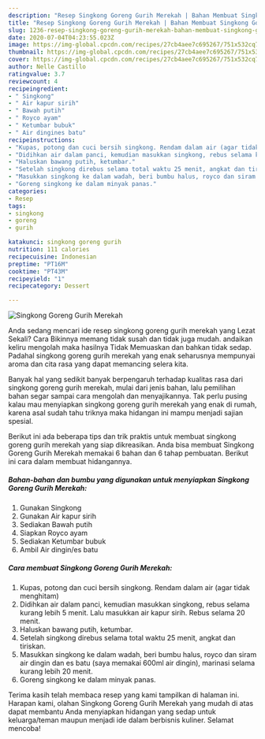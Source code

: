 ```yaml
---
description: "Resep Singkong Goreng Gurih Merekah | Bahan Membuat Singkong Goreng Gurih Merekah Yang Enak dan Simpel"
title: "Resep Singkong Goreng Gurih Merekah | Bahan Membuat Singkong Goreng Gurih Merekah Yang Enak dan Simpel"
slug: 1236-resep-singkong-goreng-gurih-merekah-bahan-membuat-singkong-goreng-gurih-merekah-yang-enak-dan-simpel
date: 2020-07-04T04:23:55.023Z
image: https://img-global.cpcdn.com/recipes/27cb4aee7c695267/751x532cq70/singkong-goreng-gurih-merekah-foto-resep-utama.jpg
thumbnail: https://img-global.cpcdn.com/recipes/27cb4aee7c695267/751x532cq70/singkong-goreng-gurih-merekah-foto-resep-utama.jpg
cover: https://img-global.cpcdn.com/recipes/27cb4aee7c695267/751x532cq70/singkong-goreng-gurih-merekah-foto-resep-utama.jpg
author: Nelle Castillo
ratingvalue: 3.7
reviewcount: 4
recipeingredient:
- " Singkong"
- " Air kapur sirih"
- " Bawah putih"
- " Royco ayam"
- " Ketumbar bubuk"
- " Air dingines batu"
recipeinstructions:
- "Kupas, potong dan cuci bersih singkong. Rendam dalam air (agar tidak menghitam)"
- "Didihkan air dalam panci, kemudian masukkan singkong, rebus selama kurang lebih 5 menit. Lalu masukkan air kapur sirih. Rebus selama 20 menit."
- "Haluskan bawang putih, ketumbar."
- "Setelah singkong direbus selama total waktu 25 menit, angkat dan tiriskan."
- "Masukkan singkong ke dalam wadah, beri bumbu halus, royco dan siram air dingin dan es batu (saya memakai 600ml air dingin), marinasi selama kurang lebih 20 menit."
- "Goreng singkong ke dalam minyak panas."
categories:
- Resep
tags:
- singkong
- goreng
- gurih

katakunci: singkong goreng gurih 
nutrition: 111 calories
recipecuisine: Indonesian
preptime: "PT16M"
cooktime: "PT43M"
recipeyield: "1"
recipecategory: Dessert

---
```



![Singkong Goreng Gurih Merekah](https://img-global.cpcdn.com/recipes/27cb4aee7c695267/751x532cq70/singkong-goreng-gurih-merekah-foto-resep-utama.jpg)

Anda sedang mencari ide resep singkong goreng gurih merekah yang Lezat Sekali? Cara Bikinnya memang tidak susah dan tidak juga mudah. andaikan keliru mengolah maka hasilnya Tidak Memuaskan dan bahkan tidak sedap. Padahal singkong goreng gurih merekah yang enak seharusnya mempunyai aroma dan cita rasa yang dapat memancing selera kita.



Banyak hal yang sedikit banyak berpengaruh terhadap kualitas rasa dari singkong goreng gurih merekah, mulai dari jenis bahan, lalu pemilihan bahan segar sampai cara mengolah dan menyajikannya. Tak perlu pusing kalau mau menyiapkan singkong goreng gurih merekah yang enak di rumah, karena asal sudah tahu triknya maka hidangan ini mampu menjadi sajian spesial.


Berikut ini ada beberapa tips dan trik praktis untuk membuat singkong goreng gurih merekah yang siap dikreasikan. Anda bisa membuat Singkong Goreng Gurih Merekah memakai 6 bahan dan 6 tahap pembuatan. Berikut ini cara dalam membuat hidangannya.

<!--inarticleads1-->

##### Bahan-bahan dan bumbu yang digunakan untuk menyiapkan Singkong Goreng Gurih Merekah:

1. Gunakan  Singkong
1. Gunakan  Air kapur sirih
1. Sediakan  Bawah putih
1. Siapkan  Royco ayam
1. Sediakan  Ketumbar bubuk
1. Ambil  Air dingin/es batu




<!--inarticleads2-->

##### Cara membuat Singkong Goreng Gurih Merekah:

1. Kupas, potong dan cuci bersih singkong. Rendam dalam air (agar tidak menghitam)
1. Didihkan air dalam panci, kemudian masukkan singkong, rebus selama kurang lebih 5 menit. Lalu masukkan air kapur sirih. Rebus selama 20 menit.
1. Haluskan bawang putih, ketumbar.
1. Setelah singkong direbus selama total waktu 25 menit, angkat dan tiriskan.
1. Masukkan singkong ke dalam wadah, beri bumbu halus, royco dan siram air dingin dan es batu (saya memakai 600ml air dingin), marinasi selama kurang lebih 20 menit.
1. Goreng singkong ke dalam minyak panas.




Terima kasih telah membaca resep yang kami tampilkan di halaman ini. Harapan kami, olahan Singkong Goreng Gurih Merekah yang mudah di atas dapat membantu Anda menyiapkan hidangan yang sedap untuk keluarga/teman maupun menjadi ide dalam berbisnis kuliner. Selamat mencoba!
